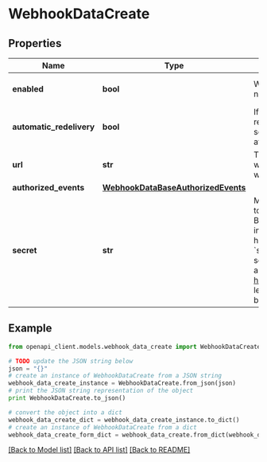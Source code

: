 # WebhookDataCreate


## Properties
Name | Type | Description | Notes
------------ | ------------- | ------------- | -------------
**enabled** | **bool** | Whether this webhook is enabled or not | [optional] [default to True]
**automatic_redelivery** | **bool** | If true, BTCPay Server will retry to redeliver any failed delivery after 10 seconds, 1 minutes and up to 6 times after 10 minutes. | [optional] [default to True]
**url** | **str** | The endpoint where BTCPay Server will make the POST request with the webhook body | [optional] 
**authorized_events** | [**WebhookDataBaseAuthorizedEvents**](WebhookDataBaseAuthorizedEvents.md) |  | [optional] 
**secret** | **str** | Must be used by the callback receiver to ensure the delivery comes from BTCPay Server. BTCPay Server includes the &#x60;BTCPay-Sig&#x60; HTTP header, whose format is &#x60;sha256&#x3D;HMAC256(UTF8(webhook&#39;s secret), body)&#x60;. The pattern to authenticate the webhook is similar to [how to secure webhooks in Github](https://docs.github.com/webhooks/securing/). If left out, null, or empty, the secret will be auto-generated. | [optional] 

## Example

```python
from openapi_client.models.webhook_data_create import WebhookDataCreate

# TODO update the JSON string below
json = "{}"
# create an instance of WebhookDataCreate from a JSON string
webhook_data_create_instance = WebhookDataCreate.from_json(json)
# print the JSON string representation of the object
print WebhookDataCreate.to_json()

# convert the object into a dict
webhook_data_create_dict = webhook_data_create_instance.to_dict()
# create an instance of WebhookDataCreate from a dict
webhook_data_create_form_dict = webhook_data_create.from_dict(webhook_data_create_dict)
```
[[Back to Model list]](../README.md#documentation-for-models) [[Back to API list]](../README.md#documentation-for-api-endpoints) [[Back to README]](../README.md)


